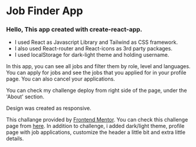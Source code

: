 # Job Finder App

### Hello, This app created with create-react-app.

- I used React as Javascript Library and Tailwind as CSS framework.
- I also used React-router and React-icons as 3rd party packages.
- I used localStorage for dark-light theme and holding username.

In this app, you can see all jobs and filter them by role, level and languages. You can apply for jobs and see the jobs that you applied for in your profile page. You can also cancel your applications.

You can check my challenge deploy from right side of the page, under the 'About' section.

Design was created as responsive.

This challange provided by [Frontend Mentor](https://www.frontendmentor.io). You can check this challenge page from [here](https://www.frontendmentor.io/challenges/job-listings-with-filtering-ivstIPCt/hub/job-listings-with-filtering-MckZC8DxsD).
In addition to challenge, i added dark/light theme, profile page with job applications, customize the header a little bit and extra little details.
